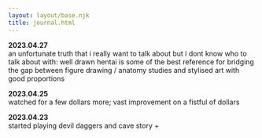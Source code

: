 ```yaml
---
layout: layout/base.njk
title: journal.html
---
```


**2023.04.27**  
an unfortunate truth that i really want to talk about but i dont know who to talk about with: well drawn hentai is some of the best reference for bridging the gap between figure drawing / anatomy studies and stylised art with good proportions

**2023.04.25**  
watched for a few dollars more; vast improvement on a fistful of dollars

**2023.04.23**  
started playing devil daggers and cave story +
